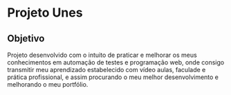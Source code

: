 <h1>Projeto Unes</h1>
<h2>Objetivo</h2>
<p>Projeto desenvolvido com o intuito de praticar e melhorar os meus conhecimentos em automação de testes e programação web, onde consigo transmitir meu aprendizado estabelecido com vídeo aulas, faculade e prática profissional, e assim procurando o meu melhor desenvolvimento e melhorando o meu portfólio.</p>
